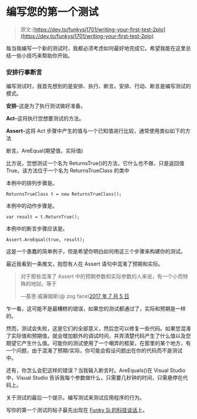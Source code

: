# 编写您的第一个测试

> 原文:[https://dev.to/funkysi1701/writing-your-first-test-2plo](https://dev.to/funkysi1701/writing-your-first-test-2plo)

每当我编写一个新的测试时，我都必须考虑如何最好地完成它。希望我能在这里总结一些小技巧来帮助你开始。

### 安排行事断言

编写测试时，我首先想到的是安排、执行、断言。安排、行动、断言是编写测试的模式。

**安排**–这是为了执行测试做好准备。

**Act**–这将执行您想要测试的方法。

**Assert**–这将 Act 步骤中产生的值与一个已知值进行比较，通常使用类似如下的方法

断言。AreEqual(期望值，实际值)

比方说，您想测试一个名为 ReturnsTrue()的方法，它什么也不做，只是返回值 True。该方法位于一个名为 ReturnsTrueClass 的类中

本例中的排列步骤是。

```
ReturnsTrueClass t = new ReturnsTrueClass(); 
```

本例中的动作步骤是。

```
var result = t.ReturnTrue(); 
```

本例中的断言步骤应该是。

```
Assert.AreEqual(true, result); 
```

这是一个愚蠢的简单例子，但是希望你明白如何用这三个步骤来构建你的测试。

最近我看到一条推文，抱怨有人在 Assert 语句中混淆了预期和实际。

> 对于那些混淆了 Assert 中的预期参数和实际参数的人来说，有一个小而特殊的地狱。等于
> 
> —基思·威廉姆斯(@ zog face)[2017 年 7 月 5 日](https://twitter.com/zogface/status/882737770095149056)

乍一看，这可能不是最糟糕的错误，如果您的测试都通过了，实际和预期是一样的。

然而，测试会失败，这是它们的全部意义，然后您可以修复一些代码。如果您混淆了实际值和预期值，就会增加额外的调试时间，并弄清楚代码产生了什么值以及您期望它产生什么值。可能你的测试使用了一个嘲弄的框架，在那里的某个地方，有一个问题，由于混淆了预期/实际，你可能会假设问题出在你的代码而不是测试中。

还有，你怎么会犯这样的错误？当我输入断言时。AreEquals()在 Visual Studio 中，Visual Studio 告诉我每个参数做什么，只需要几秒钟的时间，只需悬停在代码上。

关于测试的最后一个提示。编写测试来测试应用程序的行为。

写你的第一个测试的帖子最先出现在 [Funky Si 的科技谈话](https://www.funkysi1701.com)上。